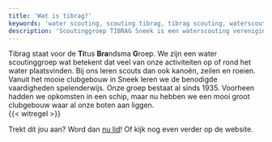 ```yaml
---
title: 'Wat is tibrag?'
keywords: 'water scouting, scouting tibrag, tibrag scouting, waterscouting sneek, tibrag scouting sneek, tibrag waterscouting sneek, wat is tibrag, tibrag, Titus Brandsma'
description: 'Scoutinggroep TIBRAG Sneek is een waterscouting vereniging van Scouting Nederland, maar wat is TIBRAG eigenlijk? Hier leggen we dat uit.'
---
```

Tibrag staat voor de **Ti**tus **Bra**ndsma **G**roep. We zijn een water scoutinggroep wat betekent dat veel van onze activiteiten op of rond het water plaatsvinden. Bij ons leren scouts dan ook kanoën, zeilen en roeien. Vanuit het mooie clubgebouw in Sneek leren we de benodigde vaardigheden spelenderwijs.
Onze groep bestaat al sinds 1935. Voorheen hadden we opkomsten in een schip, maar nu hebben we een mooi groot clubgebouw waar al onze boten aan liggen.  
{{< witregel >}}

Trekt dit jou aan? Word dan [nu lid](/meedoen/lid/)! Of kijk nog even verder op de website.
